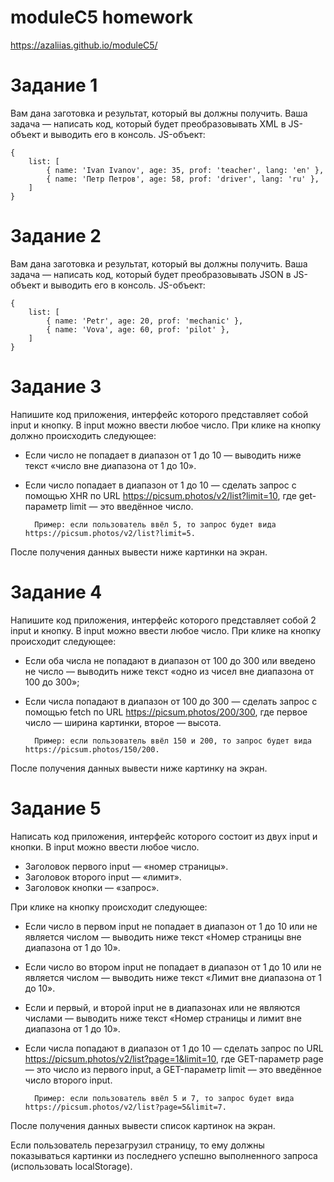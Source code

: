 # moduleC5 homework
https://azaliias.github.io/moduleC5/

# Задание 1

Вам дана заготовка и результат, который вы должны получить. Ваша задача — написать код, который будет преобразовывать XML в JS-объект и выводить его в консоль.
JS-объект:

	{
		list: [
			{ name: 'Ivan Ivanov', age: 35, prof: 'teacher', lang: 'en' },
			{ name: 'Петр Петров', age: 58, prof: 'driver', lang: 'ru' },
		]
	}

# Задание 2

Вам дана заготовка и результат, который вы должны получить. Ваша задача — написать код, который будет преобразовывать JSON в JS-объект и выводить его в консоль.
JS-объект:

	{
		list: [
			{ name: 'Petr', age: 20, prof: 'mechanic' },
			{ name: 'Vova', age: 60, prof: 'pilot' },
		]
	}

# Задание 3

Напишите код приложения, интерфейс которого представляет собой input и кнопку. В input можно ввести любое число. При клике на кнопку должно происходить следующее:
* Если число не попадает в диапазон от 1 до 10 — выводить ниже текст «число вне диапазона от 1 до 10».
* Если число попадает в диапазон от 1 до 10 — сделать запрос c помощью XHR по URL https://picsum.photos/v2/list?limit=10, где get-параметр limit — это введённое число.
	
		Пример: если пользователь ввёл 5, то запрос будет вида https://picsum.photos/v2/list?limit=5.

После получения данных вывести ниже картинки на экран.

# Задание 4

Напишите код приложения, интерфейс которого представляет собой 2 input и кнопку. В input можно ввести любое число. При клике на кнопку происходит следующее:

* Если оба числа не попадают в диапазон от 100 до 300 или введено не число — выводить ниже текст «одно из чисел вне диапазона от 100 до 300»;
* Если числа попадают в диапазон от 100 до 300 — сделать запрос c помощью fetch по URL https://picsum.photos/200/300, где первое число — ширина картинки, второе — высота.
	
		Пример: если пользователь ввёл 150 и 200, то запрос будет вида https://picsum.photos/150/200.

После получения данных вывести ниже картинку на экран.

# Задание 5

Написать код приложения, интерфейс которого состоит из двух input и кнопки. В input можно ввести любое число.

* Заголовок первого input — «номер страницы».
* Заголовок второго input — «лимит».
* Заголовок кнопки — «запрос».

При клике на кнопку происходит следующее:

* Если число в первом input не попадает в диапазон от 1 до 10 или не является числом — выводить ниже текст «Номер страницы вне диапазона от 1 до 10».
* Если число во втором input не попадает в диапазон от 1 до 10 или не является числом — выводить ниже текст «Лимит вне диапазона от 1 до 10».
* Если и первый, и второй input не в диапазонах или не являются числами — выводить ниже текст «Номер страницы и лимит вне диапазона от 1 до 10».
* Если числа попадают в диапазон от 1 до 10 — сделать запрос по URL https://picsum.photos/v2/list?page=1&limit=10, где GET-параметр page — это число из первого input, а GET-параметр limit — это введённое число второго input. 

		Пример: если пользователь ввёл 5 и 7, то запрос будет вида https://picsum.photos/v2/list?page=5&limit=7.

После получения данных вывести список картинок на экран.

Если пользователь перезагрузил страницу, то ему должны показываться картинки из последнего успешно выполненного запроса (использовать localStorage).
